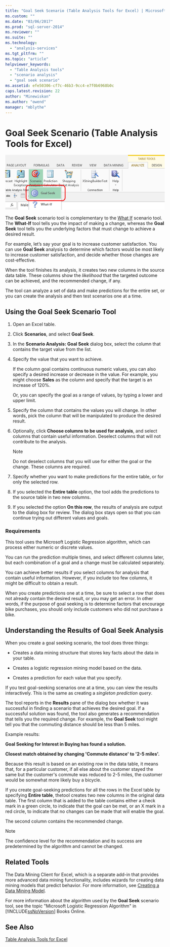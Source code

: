 ```yaml
---
title: "Goal Seek Scenario (Table Analysis Tools for Excel) | Microsoft Docs"
ms.custom: ""
ms.date: "03/06/2017"
ms.prod: "sql-server-2014"
ms.reviewer: ""
ms.suite: ""
ms.technology: 
  - "analysis-services"
ms.tgt_pltfrm: ""
ms.topic: "article"
helpviewer_keywords: 
  - "Table Analysis tools"
  - "scenario analysis"
  - "goal seek scenario"
ms.assetid: efe50306-cf7c-46b3-9cc4-e7f0b6968b0c
caps.latest.revision: 22
author: "Minewiskan"
ms.author: "owend"
manager: "mblythe"
---
```

# Goal Seek Scenario (Table Analysis Tools for Excel)
  ![Goal Seek button in Table Analysis tools](../../2014/analysis-services/media/tat-goalseek.gif "Goal Seek button in Table Analysis tools")  
  
 The **Goal Seek** scenario tool is complementary to the [What If](../../2014/analysis-services/what-if-scenario-table-analysis-tools-for-excel.md) scenario tool. The **What-If** tool tells you the impact of making a change, whereas the **Goal Seek** tool tells you the underlying factors that must change to achieve a desired result.  
  
 For example, let’s say your goal is to increase customer satisfaction. You can use **Goal Seek** analysis to determine which factors would be most likely to increase customer satisfaction, and decide whether those changes are cost-effective.  
  
 When the tool finishes its analysis, it creates two new columns in the source data table. These columns show the *likelihood* that the targeted outcome can be achieved, and the recommended change, if any.  
  
 The tool can analyze a set of data and make predictions for the entire set, or you can create the analysis and then test scenarios one at a time.  
  
## Using the Goal Seek Scenario Tool  
  
1.  Open an Excel table.  
  
2.  Click **Scenarios**, and select **Goal Seek**.  
  
3.  In the **Scenario Analysis: Goal Seek** dialog box, select the column that contains the target value from the list.  
  
4.  Specify the value that you want to achieve.  
  
     If the column goal contains continuous numeric values, you can also specify a desired increase or decrease in the value. For example, you might choose **Sales** as the column and specify that the target is an increase of 120%.  
  
     Or, you can specify the goal as a range of values, by typing a lower and upper limit.  
  
5.  Specify the column that contains the values you will change. In other words, pick the column that will be manipulated to produce the desired result.  
  
6.  Optionally, click **Choose columns to be used for analysis**, and select columns that contain useful information. Deselect columns that will not contribute to the analysis.  
  
    > [!NOTE]  
    >  Do not deselect columns that you will use for either the goal or the change. These columns are required.  
  
7.  Specify whether you want to make predictions for the entire table, or for only the selected row.  
  
8.  If you selected the **Entire table** option, the tool adds the predictions to the source table in two new columns.  
  
9. If you selected the option **On this row**, the results of analysis are output to the dialog box for review. The dialog box stays open so that you can continue trying out different values and goals.  
  
### Requirements  
 This tool uses the Microsoft Logistic Regression algorithm, which can process either numeric or discrete values.  
  
 You can run the prediction multiple times, and select different columns later, but each combination of a goal and a change must be calculated separately.  
  
 You can achieve better results if you select columns for analysis that contain useful information. However, if you include too few columns, it might be difficult to obtain a result.  
  
 When you create predictions one at a time, be sure to select a row that does not already contain the desired result, or you may get an error. In other words, if the purpose of goal seeking is to determine factors that encourage bike purchases, you should only include customers who did not purchase a bike.  
  
## Understanding the Results of Goal Seek Analysis  
 When you create a goal seeking scenario, the tool does three things:  
  
-   Creates a data mining structure that stores key facts about the data in your table.  
  
-   Creates a logistic regression mining model based on the data.  
  
-   Creates a prediction for each value that you specify.  
  
 If you test goal-seeking scenarios one at a time, you can view the results interactively. This is the same as creating a *singleton prediction query*.  
  
 The tool reports in the **Results** pane of the dialog box whether it was successful in finding a scenario that achieves the desired goal. If a successful solution was found, the tool also generates a recommendation that tells you the required change. For example, the **Goal Seek** tool might tell you that the commuting distance should be less than 5 miles.  
  
 Example results:  
  
 **Goal Seeking for Interest in Buying has found a solution.**  
  
 **Closest match obtained by changing 'Commute distance' to '2-5 miles'.**  
  
 Because this result is based on an existing row in the data table, it means that, for a particular customer, if all else about the customer stayed the same but the customer's commute was reduced to 2-5 miles, the customer would be somewhat more likely buy a bicycle.  
  
 If you create goal-seeking predictions for all the rows in the Excel table by specifying **Entire table**, thetool creates two new columns in the original data table. The first column that is added to the table contains either a check mark in a green circle, to indicate that the goal can be met, or an X mark in a red circle, to indicate that no changes can be made that will enable the goal.  
  
 The second column contains the recommended change.  
  
> [!NOTE]  
>  The confidence level for the recommendation and its success are predetermined by the algorithm and cannot be changed.  
  
## Related Tools  
 The Data Mining Client for Excel, which is a separate add-in that provides more advanced data mining functionality, includes wizards for creating data mining models that predict behavior. For more information, see [Creating a Data Mining Model](../../2014/analysis-services/creating-a-data-mining-model.md).  
  
 For more information about the algorithm used by the **Goal Seek** scenario tool, see the topic "Microsoft Logistic Regression Algorithm" in [!INCLUDE[ssNoVersion](../includes/ssnoversion-md.md)] Books Online.  
  
## See Also  
 [Table Analysis Tools for Excel](../../2014/analysis-services/table-analysis-tools-for-excel.md)  
  
  